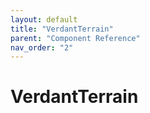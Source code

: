 ```yaml
---
layout: default
title: "VerdantTerrain"
parent: "Component Reference"
nav_order: "2"
---
```



# VerdantTerrain